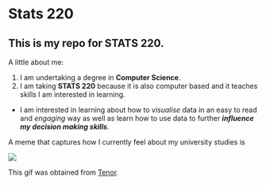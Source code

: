 # Stats 220

## This is my repo for STATS 220. 

A little about me:

1) I am undertaking a degree in **Computer Science**.
2) I am taking **STATS 220** because it is also computer based and it teaches skills I am interested in learning.
* I am interested in learning about how to *visualise* data in an easy to read and *engaging* way as well as learn how to use data to further ***influence my decision making skills***.

A meme that captures how I currently feel about my university studies is 

![](https://c.tenor.com/26wFyKBgxcUAAAAC/tenor.gif)

This gif was obtained from [Tenor](https://tenor.com/en-GB/).
